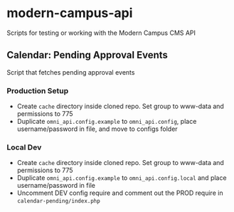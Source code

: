 # modern-campus-api
Scripts for testing or working with the Modern Campus CMS API

## Calendar: Pending Approval Events
Script that fetches pending approval events 

### Production Setup 
- Create `cache` directory inside cloned repo. Set group to www-data and permissions to 775
- Duplicate `omni_api.config.example` to `omni_api.config`, place username/password in file, and move to configs folder

### Local Dev
- Create `cache` directory inside cloned repo. Set group to www-data and permissions to 775
- Duplicate `omni_api.config.example` to `omni_api.config.local` and place username/password in file
- Uncomment DEV config require and comment out the PROD require in `calendar-pending/index.php`
